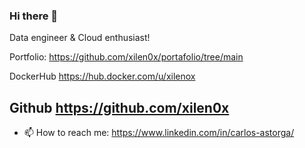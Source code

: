 ### Hi there 👋

Data engineer & Cloud enthusiast!

Portfolio:
https://github.com/xilen0x/portafolio/tree/main

DockerHub
https://hub.docker.com/u/xilenox

Github
https://github.com/xilen0x
-------------

- 📫 How to reach me: https://www.linkedin.com/in/carlos-astorga/

<!--
#### Skills

- GNU-Linux
- Python
- AWS
- R
- Web scraping
- SQL
- Tableau
- Git
- & more...


**xilen0x/xilen0x** is a ✨ _special_ ✨ repository because its `README.md` (this file) appears on your GitHub profile.

Here are some ideas to get you started:

- 🔭 I’m currently working on ...
- 🌱 I’m currently learning JS - mongo - express - node
- 👯 I’m looking to collaborate on ...
- 🤔 I’m looking for help with ...
- 💬 Ask me about ...
- 📫 How to reach me: ...
- 😄 Pronouns: ...
- ⚡ Fun fact: ...
-->
